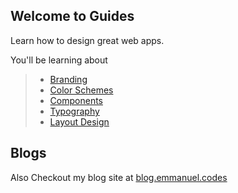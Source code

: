 ## Welcome to Guides 

Learn how to design great web apps.

You'll be learning about 

> - [Branding](/branding/basics)
> - [Color Schemes](/branding/colors)
> - [Components](/branding/components)
> - [Typography](/branding/typography)
> - [Layout Design](/branding/layout-design)


## Blogs

Also Checkout my blog site at [blog.emmanuel.codes](https://blog.emmanuel.codes)